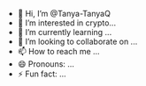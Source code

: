  - 👋 Hi, I’m @Tanya-TanyaQ
- 👀 I’m interested in crypto... 
- 🌱 I’m currently learning ...  
- 💞️ I’m looking to collaborate on ... 
- 📫 How to reach me ... 
- 😄 Pronouns: ... 
- ⚡ Fun fact: ... 
 
